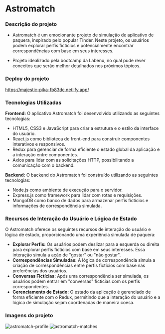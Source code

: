 # Astromatch

### Descrição do projeto

- Astromatch é um emocionante projeto de simulação de aplicativo de paquera, inspirado pelo popular Tinder. Neste projeto, os usuários podem explorar perfis fictícios e potencialmente encontrar correspondências com base em seus interesses.

- Projeto idealizado pela bootcamp da Labenu, no qual pude rever conceitos que serão melhor detalhados nos próximos tópicos.

### Deploy do projeto

https://majestic-pika-fb83dc.netlify.app/

### Tecnologias Utilizadas

**Frontend:** O aplicativo Astromatch foi desenvolvido utilizando as seguintes tecnologias:
- HTML5, CSS3 e JavaScript para criar a estrutura e o estilo da interface do usuário.
- React.js como biblioteca de front-end para construir componentes interativos e responsivos.
- Redux para gerenciar de forma eficiente o estado global da aplicação e a interação entre componentes.
- Axios para lidar com as solicitações HTTP, possibilitando a comunicação com o backend.

**Backend:** O backend do Astromatch foi construído utilizando as seguintes tecnologias:
- Node.js como ambiente de execução para o servidor.
- Express.js como framework para lidar com rotas e requisições.
- MongoDB como banco de dados para armazenar perfis fictícios e informações de correspondência simulada.

### Recursos de Interação do Usuário e Lógica de Estado

O Astromatch oferece os seguintes recursos de interação do usuário e lógica de estado, proporcionando uma experiência simulada de paquera:
- **Explorar Perfis:** Os usuários podem deslizar para a esquerda ou direita para explorar perfis fictícios com base em seus interesses. Essa interação simula a ação de "gostar" ou "não gostar".
- **Correspondências Simuladas:** A lógica de correspondência simula a criação de correspondências entre perfis fictícios com base nas preferências dos usuários.
- **Conversas Fictícias:** Após uma correspondência ser simulada, os usuários podem entrar em "conversas" fictícias com os perfis correspondentes.
- **Gerenciamento de Estado:** O estado da aplicação é gerenciado de forma eficiente com o Redux, permitindo que a interação do usuário e a lógica de simulação sejam coordenadas de maneira coesa.

### Imagens do projeto

![astromatch-profile](https://github.com/elitostajunior/astromatch/assets/89365251/cb80cce7-8e9b-4eb1-a23f-c81cb07a599e)
![astromatch-matches](https://github.com/elitostajunior/astromatch/assets/89365251/68d4d9e3-1d5f-4e24-96a1-3461c49334b0)


